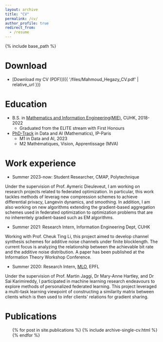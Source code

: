 ```yaml
---
layout: archive
title: "CV"
permalink: /cv/
author_profile: true
redirect_from:
  - /resume
---
```


{% include base_path %}

Download
======
* [Download my CV (PDF)]({{ '/files/Mahmoud_Hegazy_CV.pdf' | relative_url }})

Education
======
* B.S. in [Mathematics and Information Engineering(MIE)](https://www.ie.cuhk.edu.hk/programmes/bsc-in-mieg/), CUHK, 2018-2022 
  * Graduated from the ELITE stream with First Honours 
* [PhD-Track](https://www.ip-paris.fr/en/education/phd-track-applications-open-october-5th-january-12th-2024) in Data and AI (Mathematics), IP-Paris
  * M1 in Data and AI, 2023
  * M2 Mathématiques, Vision, Apprentissage (MVA)


Work experience
======

* Summer 2023-now: Student Researcher, CMAP, Polytechnique

 Under the supervision of Prof. Aymeric Dieuleveut, I am working on research projects related to federated optimization. In particular, this work tackles methods of leverag new compression schemes to achieve differential privacy, Langevin dynamics, and smoothing. In addition, I am also working on new algorithms extending the gradient-based aggregation schemes used in federated optimization to optimization problems that are no inherentely gradient-based such as EM algorithms. 

* Summer 2021: Research Intern, Information Engineering Dept, CUHK

Working with Prof. Cheuk Ting Li, this project aimed to develop channel synthesis schemes for additive noise channels under finite blocklength. The current focus is analyzing the relationship between the achievable bit rate and the additive noise distribution. A paper has been published at the Information Theory Workshop Conference.

* Summer 2020: Research Intern, [MLO](https://www.epfl.ch/labs/mlo/), EPFL 

Under the supervision of Prof. Martin Jaggi, Dr Mary-Anne Hartley, and Dr Sai Karimireddy, I participated in machine learning research endeavours to explore methods of personalized federated learning. This project leveraged a multi-task learning viewpoint of constructing a similarity matrix between clients which is then used to infer clients' relations for gradient sharing. 
  
<!-- Skills
======
* Skill 1
* Skill 2
  * Sub-skill 2.1
  * Sub-skill 2.2
  * Sub-skill 2.3
* Skill 3 -->

Publications
======
  <ul>{% for post in site.publications %}
    {% include archive-single-cv.html %}
  {% endfor %}</ul>
  
<!-- Talks
======
  <ul>{% for post in site.talks %}
    {% include archive-single-talk-cv.html %}
  {% endfor %}</ul>
  
Teaching
======
  <ul>{% for post in site.teaching %}
    {% include archive-single-cv.html %}
  {% endfor %}</ul>
  
Service and leadership
======
* Currently signed in to 43 different slack teams -->
